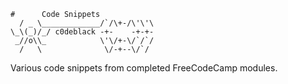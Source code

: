 ```
#      Code Snippets
  / _ \_____________/`/\+-/\'\'\
\_\(_)/_/ c0deblack -+-    -+-+-
 _//o\\_            \'\/+-\/`/`/
  /   \              \/-+--\/`/
```

Various code snippets from completed FreeCodeCamp modules.
